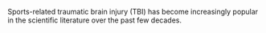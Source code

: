 Sports-related traumatic brain injury (TBI) has become increasingly popular in the scientific literature over the past few decades.